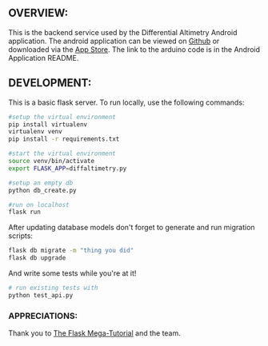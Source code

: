 ## OVERVIEW: 
This is the backend service used by the Differential Altimetry Android application. The android application can be viewed on [Github](https://github.com/krtonga/differential-altimetry-android) or downloaded via the [App Store](https://play.google.com/apps/testing/krtonga.github.io.differentialaltimetryandroid). The link to the arduino code is in the Android Application README. 


## DEVELOPMENT:
This is a basic flask server. To run locally, use the following commands:
 ```bash
 #setup the virtual environment
 pip install virtualenv
 virtualenv venv
 pip install -r requirements.txt
 
 #start the virtual environment
 source venv/bin/activate
 export FLASK_APP=diffaltimetry.py
 
 #setup an empty db
 python db_create.py
 
 #run on localhost
 flask run
 ```
 
After updating database models don't forget to generate and run migration scripts:
 ```bash
 flask db migrate -m "thing you did"
 flask db upgrade
 ```
 
And write some tests while you're at it!
 ```bash
 # run existing tests with
 python test_api.py
 ```
 
 
### APPRECIATIONS:
Thank you to [The Flask Mega-Tutorial](https://blog.miguelgrinberg.com/post/the-flask-mega-tutorial-part-i-hello-world) and the team.